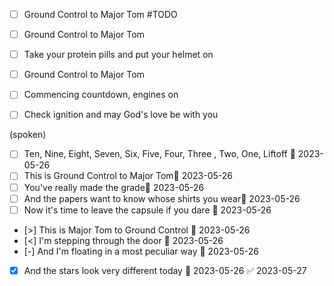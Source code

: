 


- [ ] Ground Control to Major Tom #TODO
- [ ] Ground Control to Major Tom 
- [ ] Take your protein pills and put your helmet on  

- [ ] Ground Control to Major Tom
- [ ] Commencing countdown, engines on   
- [ ] Check ignition and may God's love be with you
  
(spoken)   
- [ ] Ten, Nine, Eight, Seven, Six, Five, Four, Three , Two, One, Liftoff 📅 2023-05-26  
- [ ] This is Ground Control to Major Tom📅 2023-05-26
- [ ] You've really made the grade📅 2023-05-26
- [ ] And the papers want to know whose shirts you wear📅 2023-05-26 
- [ ] Now it's time to leave the capsule if you dare  📅 2023-05-26  
- [>] This is Major Tom to Ground Control  📅 2023-05-26 
- [<] I'm stepping through the door  📅 2023-05-26 
- [-] And I'm floating in a most peculiar way  📅 2023-05-26
- [x] And the stars look very different today 📅 2023-05-26 ✅ 2023-05-27